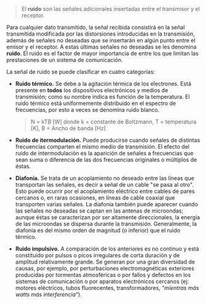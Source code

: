 > El **ruido** son las señales adicionales insertadas entre el transmisor y el receptor.

Para cualquier dato transmitido, la señal recibida consistirá en la señal transmitida modificada por las distorsiones introducidas en la transmisión, además de señales no deseadas que se insertarán en algún punto entre el emisor y el receptor. A estas últimas señales no deseadas se les denomina **ruido**. El ruido es el factor de mayor importancia de entre los que limitan las prestaciones de un sistema de comunicación.

La señal de ruido se puede clasificar en cuatro categorías:
* **Ruido térmico.** Se debe a la agitación térmica de los electrones. Está presente en **todos** los dispositivos electrónicos y medios de transmisión; como su nombre indica es función de la temperatura. El ruido térmico está uniformemente distribuido en el espectro de frecuencias, por esto a veces se denomina ruido blanco. 
	> N = kTB \[W]
	> donde
	> k = constante de Boltzmann,
	> T = temperatura \[K],
	> B = Ancho de banda \[Hz]

* **Ruido de itermodulación.** Puede producirse cuando señales de distintas frecuencias comparten el mismo medio de transmisión. El efecto del ruido de intermodulación es la aparición de señales a frecuencias que sean suma o diferencia de las dos frecuencias originales o múltiplos de éstas.

* **Diafonía.** Se trata de un acoplamiento no deseado entre las líneas que transportan las señales, es decir a señal de un cable "se pasa al otro". Esto puede ocurrir por el acoplamiento eléctrico entre cables de pares cercanos o, en raras ocasiones, en líneas de cable coaxial que transporten varias señales. La diafonía también puede aparecer cuando las señales no deseadas se captan en las antenas de microondas; aunque éstas se caracterizan por ser altamente direccionales, la energía de las microondas se dispersa durante la transmisión. Generalmente, la diafonía es del mismo orden de magnitud (o inferior) que el ruido térmico.

* **Ruido impulsivo.** A comparación de los anteriores es no continuo y está constituido por pulsos o picos irregulares de corta duración y de amplitud relativamente grande. Se generan por una gran diversidad de causas, por ejemplo, por perturbaciones electromagnéticas exteriores producidas por tormentas atmosféricas o por fallos y defectos en los sistemas de comunicación o por aparatos electrónicos cercanos (ej: motores eléctricos, tubos fluorecentes, transformadores, *"mientras más watts más interferencia"*).